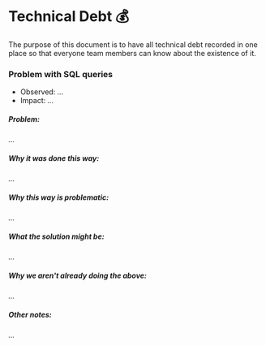 # Technical Debt 💰
The purpose of this document is to have all technical debt recorded in one place so that everyone
team members can know about the existence of it.

### Problem with SQL queries 
- Observed: _..._
- Impact: _..._

##### Problem:
_..._

##### Why it was done this way:
_..._

##### Why this way is problematic:
_..._

##### What the solution might be:
_..._

##### Why we aren't already doing the above:
_..._

##### Other notes:
_..._
